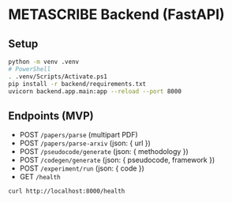# METASCRIBE Backend (FastAPI)

## Setup

```bash
python -m venv .venv
# PowerShell
. .venv/Scripts/Activate.ps1
pip install -r backend/requirements.txt
uvicorn backend.app.main:app --reload --port 8000
```

## Endpoints (MVP)
- POST `/papers/parse` (multipart PDF)
- POST `/papers/parse-arxiv` (json: { url })
- POST `/pseudocode/generate` (json: { methodology })
- POST `/codegen/generate` (json: { pseudocode, framework })
- POST `/experiment/run` (json: { code })
- GET `/health`

```bash
curl http://localhost:8000/health
```



